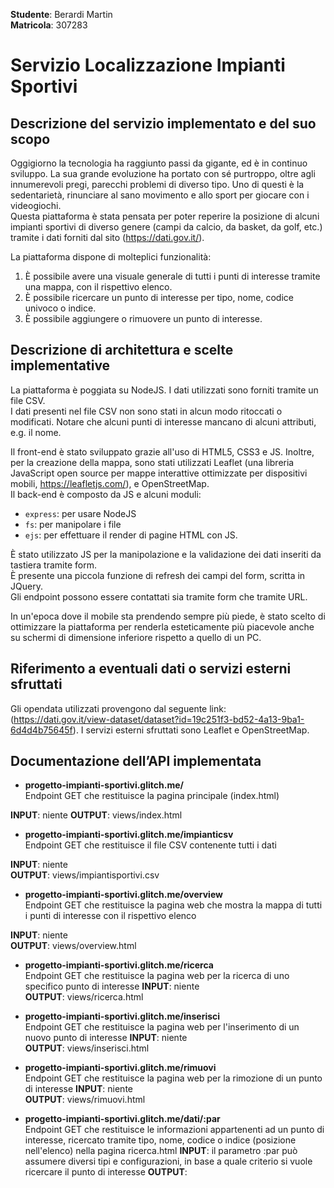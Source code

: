 **Studente**: Berardi Martin \
**Matricola**: 307283


# Servizio Localizzazione Impianti Sportivi
## Descrizione del servizio implementato e del suo scopo

Oggigiorno la tecnologia ha raggiunto passi da gigante, ed è in continuo sviluppo. La sua grande evoluzione ha portato con sé purtroppo, oltre agli innumerevoli pregi, parecchi problemi di diverso tipo. Uno di questi è la sedentarietà, rinunciare al sano movimento e allo sport per giocare con i videogiochi.\
Questa piattaforma è stata pensata per poter reperire la posizione di alcuni impianti sportivi di diverso genere (campi da calcio, da basket, da golf, etc.) tramite i dati forniti dal sito (https://dati.gov.it/).

La piattaforma dispone di molteplici funzionalità:
1. È possibile avere una visuale generale di tutti i punti di interesse tramite una mappa, con il rispettivo elenco.
2. È possibile ricercare un punto di interesse per tipo, nome, codice univoco o indice.
3. È possibile aggiungere o rimuovere un punto di interesse.


## Descrizione di architettura e scelte implementative 
La piattaforma è poggiata su NodeJS. I dati utilizzati sono forniti tramite un file CSV. \
I dati presenti nel file CSV non sono stati in alcun modo ritoccati o modificati.
Notare che alcuni punti di interesse mancano di alcuni attributi, e.g. il nome.

Il front-end è stato sviluppato grazie all'uso di HTML5, CSS3 e JS. Inoltre, per la creazione della mappa, sono stati utilizzati Leaflet (una libreria JavaScript open source per mappe interattive ottimizzate per dispositivi mobili, https://leafletjs.com/), e OpenStreetMap. \
Il back-end è composto da JS e alcuni moduli:
- `express`: per usare NodeJS
- `fs`: per manipolare i file
- `ejs`: per effettuare il render di pagine HTML con JS.

È stato utilizzato JS per la manipolazione e la validazione dei dati inseriti da tastiera tramite form. \
È presente una piccola funzione di refresh dei campi del form, scritta in JQuery. \
Gli endpoint possono essere contattati sia tramite form che tramite URL.

In un'epoca dove il mobile sta prendendo sempre più piede, è stato scelto di ottimizzare la piattaforma per renderla esteticamente più piacevole anche su schermi di dimensione inferiore rispetto a quello di un PC.


## Riferimento a eventuali dati o servizi esterni sfruttati
Gli opendata utilizzati provengono dal seguente link: (https://dati.gov.it/view-dataset/dataset?id=19c251f3-bd52-4a13-9ba1-6d4d4b75645f).
I servizi esterni sfruttati sono Leaflet e OpenStreetMap.


## Documentazione dell’API implementata
 - **progetto-impianti-sportivi.glitch.me/** \
Endpoint GET che restituisce la pagina principale (index.html)

**INPUT**: niente
**OUTPUT**: views/index.html

 - **progetto-impianti-sportivi.glitch.me/impianticsv** \
Endpoint GET che restituisce il file CSV contenente tutti i dati

**INPUT**: niente \
**OUTPUT**: views/impiantisportivi.csv

- **progetto-impianti-sportivi.glitch.me/overview** \
Endpoint GET che restituisce la pagina web che mostra la mappa di tutti i punti di interesse con il rispettivo elenco

**INPUT**: niente \
**OUTPUT**: views/overview.html

- **progetto-impianti-sportivi.glitch.me/ricerca** \
Endpoint GET che restituisce la pagina web per la ricerca di uno specifico punto di interesse
**INPUT**: niente \
**OUTPUT**: views/ricerca.html

- **progetto-impianti-sportivi.glitch.me/inserisci** \
Endpoint GET che restituisce la pagina web per l'inserimento di un nuovo punto di interesse
**INPUT**: niente \
**OUTPUT**: views/inserisci.html

- **progetto-impianti-sportivi.glitch.me/rimuovi** \
Endpoint GET che restituisce la pagina web per la rimozione di un punto di interesse
**INPUT**: niente \
**OUTPUT**: views/rimuovi.html

- **progetto-impianti-sportivi.glitch.me/dati/:par** \
Endpoint GET che restituisce le informazioni appartenenti ad un punto di interesse, ricercato tramite tipo, nome, codice o indice (posizione nell'elenco) nella pagina ricerca.html
**INPUT**: il parametro :par può assumere diversi tipi e configurazioni, in base a quale criterio si vuole ricercare il punto di interesse
**OUTPUT**: 


